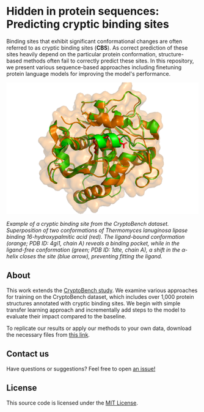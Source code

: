 # Hidden in protein sequences: Predicting cryptic binding sites
Binding sites that exhibit significant conformational changes are often referred to as cryptic binding sites (**CBS**). As correct prediction of these sites heavily depend on the particular protein conformation, structure-based methods often fail to correctly predict these sites. In this repository, we present various sequence-based approaches including finetuning protein language models for improving the model's performance.

<p align="center">
  <img src="https://github.com/skrhakv/cryptic-finetuning/blob/master/img/4gi1A-1dteA.png?raw=true" />
</p>

*Example of a cryptic binding site from the CryptoBench dataset. Superposition of two conformations of Thermomyces lanuginosa lipase binding 16-hydroxypalmitic acid (red). The ligand-bound conformation (orange; PDB ID: 4gi1, chain A) reveals a binding pocket, while in the ligand-free conformation (green; PDB ID: 1dte, chain A), a shift in the α-helix closes the site (blue arrow), preventing fitting the ligand.*

## About
This work extends the [CryptoBench study](academic.oup.com/bioinformatics/article/41/1/btae745/7927823). We examine various approaches for training on the CryptoBench dataset, which includes over 1,000 protein structures annotated with cryptic binding sites. We begin with simple transfer learning approach and incrementally add steps to the model to evaluate their impact compared to the baseline.

To replicate our results or apply our methods to your own data, download the necessary files from [this link](https://owncloud.cesnet.cz/index.php/s/f3YEUJYyOrTZa12).

## Contact us 
Have questions or suggestions? Feel free to open [an issue!](https://github.com/skrhakv/cryptic-finetuning/issues)

## License
This source code is licensed under the [MIT License](https://github.com/skrhakv/cryptic-finetuning/blob/master/LICENSE).
